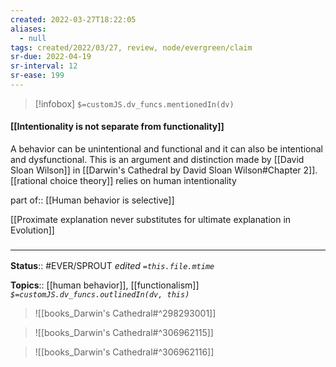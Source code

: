 ```yaml
---
created: 2022-03-27T18:22:05 
aliases:
  - null
tags: created/2022/03/27, review, node/evergreen/claim
sr-due: 2022-04-19
sr-interval: 12
sr-ease: 199
---
```

> [!infobox]
`$=customJS.dv_funcs.mentionedIn(dv)`

#### [[Intentionality is not separate from functionality]] 


A behavior can be unintentional and functional and it can also be intentional and dysfunctional.
This is an argument and distinction made by [[David Sloan Wilson]] in [[Darwin's Cathedral by David Sloan Wilson#Chapter 2]]. 
[[rational choice theory]] relies on human intentionality 

part of:: [[Human behavior is selective]]

[[Proximate explanation never substitutes for ultimate explanation in Evolution]]

### <hr class="footnote"/>

**Status**:: #EVER/SPROUT
*edited `=this.file.mtime`*

**Topics**:: [[human behavior]], [[functionalism]]
*`$=customJS.dv_funcs.outlinedIn(dv, this)`*

> ![[books_Darwin's Cathedral#^298293001]]

> ![[books_Darwin's Cathedral#^306962115]]

> ![[books_Darwin's Cathedral#^306962116]]
